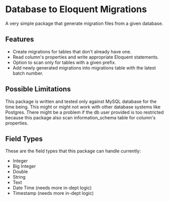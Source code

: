 # Database to Eloquent Migrations

A very simple package that generate migration files from a given database. 

## Features

- Create migrations for tables that don't already have one.
- Read column's properties and write appropriate Eloquent statements.
- Option to scan only for tables with a given prefix.
- Add newly generated migrations into migrations table with the latest batch number.

## Possible Limitations

This package is written and tested only against MySQL database for the time being.
This might or might not work with other database systems like Postgres.
There might be a problem if the db user provided is too restricted because this package also scan
information_schema table for column's properties.

## Field Types

These are the field types that this package can handle currently:

- Integer
- Big Integer
- Double
- String
- Text
- Date Time (needs more in-dept logic)
- Timestamp (needs more in-dept logic)
